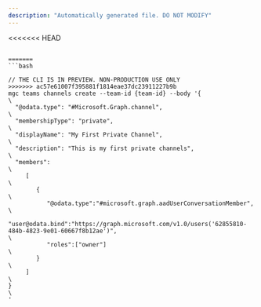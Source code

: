 ```yaml
---
description: "Automatically generated file. DO NOT MODIFY"
---
```


<<<<<<< HEAD
```cli

=======
```bash

// THE CLI IS IN PREVIEW. NON-PRODUCTION USE ONLY
>>>>>>> ac57e61007f395881f1814eae37dc23911227b9b
mgc teams channels create --team-id {team-id} --body '{\
  "@odata.type": "#Microsoft.Graph.channel",\
  "membershipType": "private",\
  "displayName": "My First Private Channel",\
  "description": "This is my first private channels",\
  "members":\
     [\
        {\
           "@odata.type":"#microsoft.graph.aadUserConversationMember",\
           "user@odata.bind":"https://graph.microsoft.com/v1.0/users('62855810-484b-4823-9e01-60667f8b12ae')",\
           "roles":["owner"]\
        }\
     ]\
}\
'

```